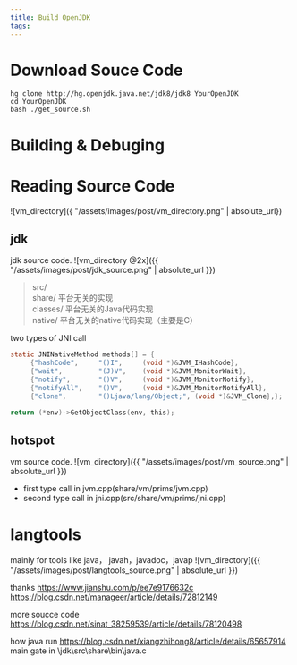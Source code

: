 ```yaml
---
title: Build OpenJDK
tags:
---
```


# Download Souce Code
```
hg clone http://hg.openjdk.java.net/jdk8/jdk8 YourOpenJDK 
cd YourOpenJDK 
bash ./get_source.sh
```
# Building & Debuging

# Reading Source Code
![vm_directory]({ "/assets/images/post/vm_directory.png" | absolute_url})
## jdk
jdk source code.
![vm_directory @2x]({{ "/assets/images/post/jdk_source.png" | absolute_url }})
>src/   
  share/       平台无关的实现   
    classes/     平台无关的Java代码实现   
    native/      平台无关的native代码实现（主要是C） 

two types of JNI call
```c
static JNINativeMethod methods[] = {
     {"hashCode",     "()I",     (void *)&JVM_IHashCode},
     {"wait",         "(J)V",    (void *)&JVM_MonitorWait},     
     {"notify",       "()V",     (void *)&JVM_MonitorNotify},     
     {"notifyAll",    "()V",     (void *)&JVM_MonitorNotifyAll},            
     {"clone",        "()Ljava/lang/Object;", (void *)&JVM_Clone},};
```

```c
return (*env)->GetObjectClass(env, this);
```

## hotspot
vm source code.
![vm_directory]({{ "/assets/images/post/vm_source.png" | absolute_url }})
- first type call in jvm.cpp(share/vm/prims/jvm.cpp)
- second type call in jni.cpp(src/share/vm/prims/jni.cpp)

# langtools
mainly for tools like java， javah，javadoc，javap
![vm_directory]({{ "/assets/images/post/langtools_source.png" | absolute_url }})


thanks
https://www.jianshu.com/p/ee7e9176632c
https://blog.csdn.net/manageer/article/details/72812149

more soucce code https://blog.csdn.net/sinat_38259539/article/details/78120498

how java run https://blog.csdn.net/xiangzhihong8/article/details/65657914 main gate in \jdk\src\share\bin\java.c